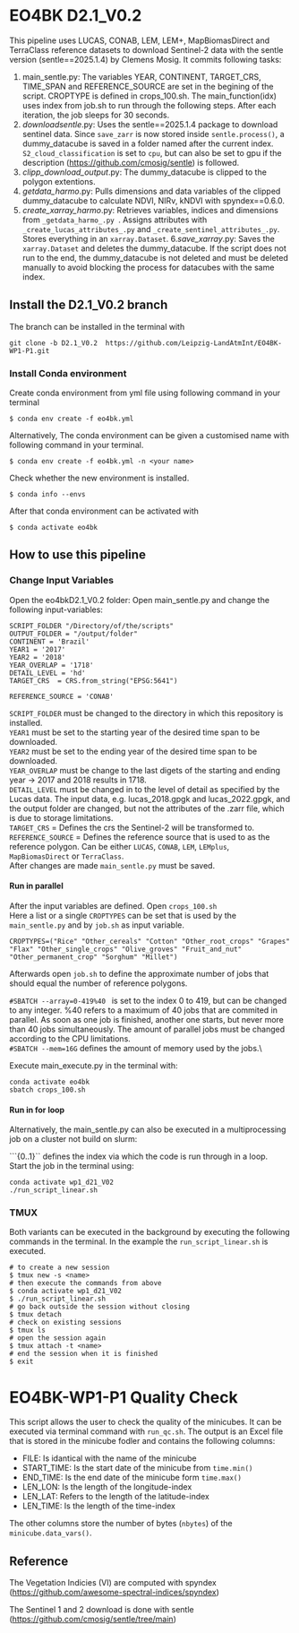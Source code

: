 # EO4BK D2.1_V0.2

This pipeline uses LUCAS, CONAB, LEM, LEM+, MapBiomasDirect and TerraClass reference datasets to download Sentinel-2 data with the sentle version (sentle==2025.1.4) by Clemens Mosig. 
It commits following tasks:
1. main_sentle.py: The variables YEAR, CONTINENT, TARGET_CRS, TIME_SPAN and REFERENCE_SOURCE are set in the begining of the script. CROPTYPE is defined in crops_100.sh. The main_function(idx) uses index from job.sh to run through the following steps. After each iteration, the job sleeps for 30 seconds.
2. _downloadsentle_.py: Uses the sentle==2025.1.4 package to download sentinel data. Since ```save_zarr``` is now stored inside ```sentle.process()```, a dummy_datacube is saved in a folder named after the current index. ```S2_cloud_classification``` is set to ```cpu```, but can also be set to gpu if the description (https://github.com/cmosig/sentle) is followed.
3. _clipp_download_output_.py: The dummy_datacube is clipped to the polygon extentions.
4. _getdata_harmo_.py: Pulls dimensions and data variables of the clipped dummy_datacube to calculate NDVI, NIRv, kNDVI with spyndex==0.6.0.
5. _create_xarray_harmo_.py: Retrieves variables, indices and dimensions from ```_getdata_harmo_.py ```. Assigns attributes with ```_create_lucas_attributes_.py``` and ```_create_sentinel_attributes_.py```. Stores everything in an ```xarray.Dataset```.
6._save_xarray_.py: Saves the ```xarray.Dataset``` and deletes the dummy_datacube. If the script does not run to the end, the dummy_datacube is not deleted and must be deleted manually to avoid blocking the process for datacubes with the same index.

## Install the D2.1_V0.2 branch

The branch can be installed in the terminal with
```
git clone -b D2.1_V0.2  https://github.com/Leipzig-LandAtmInt/EO4BK-WP1-P1.git
```

### Install Conda environment
Create conda environment from yml file using following command in your terminal
```
$ conda env create -f eo4bk.yml
```
Alternatively, The conda environment can be given a customised name with following command in your terminal. 
```
$ conda env create -f eo4bk.yml -n <your name>
```
Check whether the new environment is installed.
```
$ conda info --envs
```
After that conda environment can be activated with
```
$ conda activate eo4bk
```

## How to use this pipeline

### Change Input Variables
Open the eo4bkD2.1_V0.2 folder: 
Open main_sentle.py and change the following input-variables:
```
SCRIPT_FOLDER "/Directory/of/the/scripts"
OUTPUT_FOLDER = "/output/folder"
CONTINENT = 'Brazil'
YEAR1 = '2017'
YEAR2 = '2018'
YEAR_OVERLAP = '1718'
DETAIL_LEVEL = 'hd'
TARGET_CRS  = CRS.from_string("EPSG:5641")

REFERENCE_SOURCE = 'CONAB'
```
```SCRIPT_FOLDER``` must be changed to the directory in which this repository is installed. \
```YEAR1``` must be set to the starting year of the desired time span to be downloaded. \
```YEAR2``` must be set to the ending year of the desired time span to be downloaded. \
```YEAR_OVERLAP``` must be change to the last digets of the starting and ending year -> 2017 and 2018 results in 1718. \
```DETAIL_LEVEL``` must be changed in to the level of detail as specified by the Lucas data. The input data, e.g. lucas_2018.gpgk and lucas_2022.gpgk, and the output folder are changed, but not the attributes of the .zarr file, which is due to storage limitations.\
```TARGET_CRS```  = Defines the crs the Sentinel-2 will be transformed to. \
```REFERENCE_SOURCE``` = Defines the reference source that is used to as the reference polygon. Can be either ```LUCAS```, ```CONAB```, ```LEM```, ```LEMplus```, ```MapBiomasDirect``` or ```TerraClass```.\
After changes are made ```main_sentle.py``` must be saved. 



#### Run in parallel

After the input variables are defined. Open ```crops_100.sh```\
Here a list or a single ```CROPTYPES``` can be set that is used by the ```main_sentle.py``` and by ```job.sh``` as input variable.
```
CROPTYPES=("Rice" "Other_cereals" "Cotton" "Other_root_crops" "Grapes" "Flax" "Other_single_crops" "Olive_groves" "Fruit_and_nut" "Other_permanent_crop" "Sorghum" "Millet")
```
Afterwards open ```job.sh``` to define the approximate number of jobs that should equal the number of reference polygons. 

```#SBATCH --array=0-419%40 ``` is set to the index 0 to 419, but can be changed to any integer. %40 refers to a maximum of 40 jobs that are commited in parallel. As soon as one job is finished, another one starts, but never more than 40 jobs simultaneously. The amount of parallel jobs must be changed according to the CPU limitations.\
```#SBATCH --mem=16G``` defines the amount of memory used by the jobs.\

Execute main_execute.py in the terminal with:
```
conda activate eo4bk
sbatch crops_100.sh
```

#### Run in for loop 
Alternatively, the main_sentle.py can also be executed in a multiprocessing job on a cluster not build on slurm:

```{0..1}`` defines the index via which the code is run through in a loop.\
Start the job in the terminal using: 
```
conda activate wp1_d21_V02
./run_script_linear.sh
```
### TMUX
Both variants can be executed in the background by executing the following commands in the terminal. In the example the ```run_script_linear.sh``` is executed. 

```
# to create a new session
$ tmux new -s <name>
# then execute the commands from above
$ conda activate wp1_d21_V02
$ ./run_script_linear.sh
# go back outside the session without closing
$ tmux detach
# check on existing sessions
$ tmux ls 
# open the session again
$ tmux attach -t <name>
# end the session when it is finished
$ exit 
```

# EO4BK-WP1-P1 Quality Check

This script allows the user to check the quality of the minicubes. It can be executed via terminal command with ```run_qc.sh```. The output is an Excel file that is stored in the minicube fodler and contains the following columns:
- FILE: Is idantical with the name of the minicube
- START_TIME: Is the start date of the minicube from ```time.min()```
- END_TIME: Is the end date of the minicube form ```time.max()```
- LEN_LON: Is the length of the longitude-index
- LEN_LAT: Refers to the length of the latitude-index
- LEN_TIME: Is the length of the time-index 

The other columns store the number of bytes (```nbytes```) of the ```minicube.data_vars()```.

## Reference

The Vegetation Indicies (VI) are computed with spyndex (https://github.com/awesome-spectral-indices/spyndex)

The Sentinel 1 and 2 download is done with sentle (https://github.com/cmosig/sentle/tree/main)
